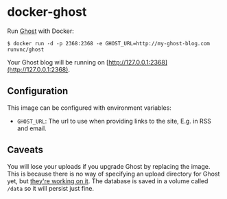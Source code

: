 docker-ghost
============

Run [Ghost](http://ghost.org) with Docker:

    $ docker run -d -p 2368:2368 -e GHOST_URL=http://my-ghost-blog.com runvnc/ghost

Your Ghost blog will be running on [http://127.0.0.1:2368](http://127.0.0.1:2368).


Configuration
-------------

This image can be configured with environment variables:

 - `GHOST_URL`: The url to use when providing links to the site, E.g. in RSS and email.


Caveats
-------

You will lose your uploads if you upgrade Ghost by replacing the image. This is because there is no way of specifying an upload directory for Ghost yet, but [they're working on it](https://github.com/TryGhost/Ghost/issues/635). The database is saved in a volume called `/data` so it will persist just fine.


